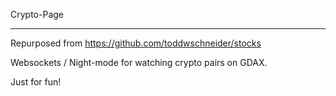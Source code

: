 Crypto-Page

---

Repurposed from https://github.com/toddwschneider/stocks

Websockets / Night-mode for watching crypto pairs on GDAX.

Just for fun!
